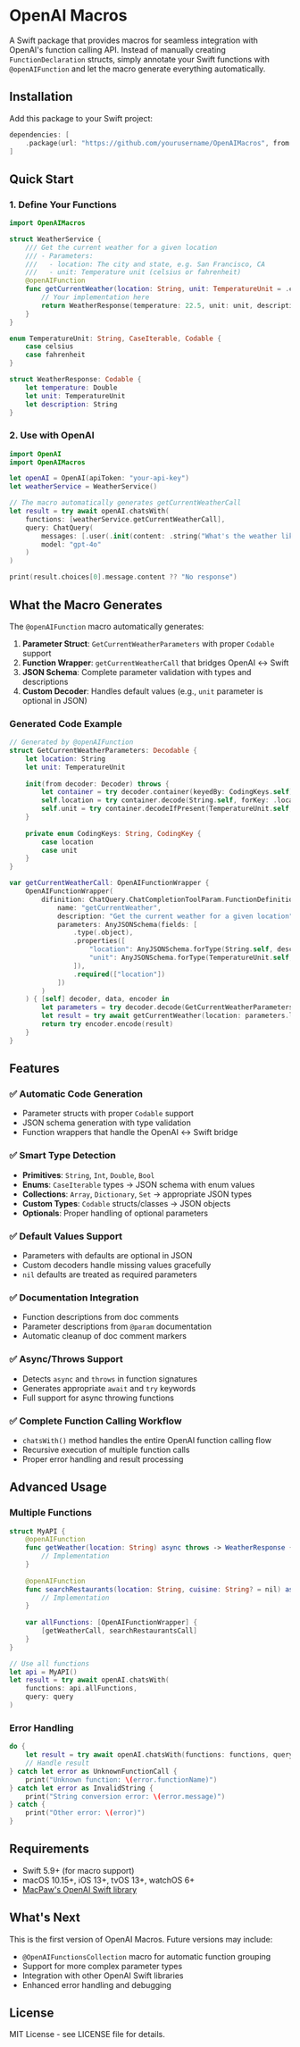 # OpenAI Macros

A Swift package that provides macros for seamless integration with OpenAI's function calling API. Instead of manually creating `FunctionDeclaration` structs, simply annotate your Swift functions with `@openAIFunction` and let the macro generate everything automatically.

## Installation

Add this package to your Swift project:

```swift
dependencies: [
    .package(url: "https://github.com/yourusername/OpenAIMacros", from: "1.0.0")
]
```

## Quick Start

### 1. Define Your Functions

```swift
import OpenAIMacros

struct WeatherService {
    /// Get the current weather for a given location
    /// - Parameters:
    ///   - location: The city and state, e.g. San Francisco, CA
    ///   - unit: Temperature unit (celsius or fahrenheit)
    @openAIFunction
    func getCurrentWeather(location: String, unit: TemperatureUnit = .celsius) async throws -> WeatherResponse {
        // Your implementation here
        return WeatherResponse(temperature: 22.5, unit: unit, description: "Sunny")
    }
}

enum TemperatureUnit: String, CaseIterable, Codable {
    case celsius
    case fahrenheit
}

struct WeatherResponse: Codable {
    let temperature: Double
    let unit: TemperatureUnit
    let description: String
}
```

### 2. Use with OpenAI

```swift
import OpenAI
import OpenAIMacros

let openAI = OpenAI(apiToken: "your-api-key")
let weatherService = WeatherService()

// The macro automatically generates getCurrentWeatherCall
let result = try await openAI.chatsWith(
    functions: [weatherService.getCurrentWeatherCall],
    query: ChatQuery(
        messages: [.user(.init(content: .string("What's the weather like in Boston?")))],
        model: "gpt-4o"
    )
)

print(result.choices[0].message.content ?? "No response")
```

## What the Macro Generates

The `@openAIFunction` macro automatically generates:

1. **Parameter Struct**: `GetCurrentWeatherParameters` with proper `Codable` support
2. **Function Wrapper**: `getCurrentWeatherCall` that bridges OpenAI ↔ Swift
3. **JSON Schema**: Complete parameter validation with types and descriptions
4. **Custom Decoder**: Handles default values (e.g., `unit` parameter is optional in JSON)

### Generated Code Example

```swift
// Generated by @openAIFunction
struct GetCurrentWeatherParameters: Decodable {
    let location: String
    let unit: TemperatureUnit
    
    init(from decoder: Decoder) throws {
        let container = try decoder.container(keyedBy: CodingKeys.self)
        self.location = try container.decode(String.self, forKey: .location)
        self.unit = try container.decodeIfPresent(TemperatureUnit.self, forKey: .unit) ?? .celsius
    }
    
    private enum CodingKeys: String, CodingKey {
        case location
        case unit
    }
}

var getCurrentWeatherCall: OpenAIFunctionWrapper {
    OpenAIFunctionWrapper(
        difinition: ChatQuery.ChatCompletionToolParam.FunctionDefinition(
            name: "getCurrentWeather",
            description: "Get the current weather for a given location",
            parameters: AnyJSONSchema(fields: [
                .type(.object),
                .properties([
                    "location": AnyJSONSchema.forType(String.self, description: "The city and state, e.g. San Francisco, CA"),
                    "unit": AnyJSONSchema.forType(TemperatureUnit.self, description: "Temperature unit (celsius or fahrenheit)")
                ]),
                .required(["location"])
            ])
        )
    ) { [self] decoder, data, encoder in
        let parameters = try decoder.decode(GetCurrentWeatherParameters.self, from: data)
        let result = try await getCurrentWeather(location: parameters.location, unit: parameters.unit)
        return try encoder.encode(result)
    }
}
```

## Features

### ✅ **Automatic Code Generation**
- Parameter structs with proper `Codable` support
- JSON schema generation with type validation
- Function wrappers that handle the OpenAI ↔ Swift bridge

### ✅ **Smart Type Detection**
- **Primitives**: `String`, `Int`, `Double`, `Bool`
- **Enums**: `CaseIterable` types → JSON schema with enum values
- **Collections**: `Array`, `Dictionary`, `Set` → appropriate JSON types
- **Custom Types**: `Codable` structs/classes → JSON objects
- **Optionals**: Proper handling of optional parameters

### ✅ **Default Values Support**
- Parameters with defaults are optional in JSON
- Custom decoders handle missing values gracefully
- `nil` defaults are treated as required parameters

### ✅ **Documentation Integration**
- Function descriptions from doc comments
- Parameter descriptions from `@param` documentation
- Automatic cleanup of doc comment markers

### ✅ **Async/Throws Support**
- Detects `async` and `throws` in function signatures
- Generates appropriate `await` and `try` keywords
- Full support for async throwing functions

### ✅ **Complete Function Calling Workflow**
- `chatsWith()` method handles the entire OpenAI function calling flow
- Recursive execution of multiple function calls
- Proper error handling and result processing

## Advanced Usage

### Multiple Functions

```swift
struct MyAPI {
    @openAIFunction
    func getWeather(location: String) async throws -> WeatherResponse {
        // Implementation
    }
    
    @openAIFunction
    func searchRestaurants(location: String, cuisine: String? = nil) async throws -> [Restaurant] {
        // Implementation
    }
    
    var allFunctions: [OpenAIFunctionWrapper] {
        [getWeatherCall, searchRestaurantsCall]
    }
}

// Use all functions
let api = MyAPI()
let result = try await openAI.chatsWith(
    functions: api.allFunctions,
    query: query
)
```

### Error Handling

```swift
do {
    let result = try await openAI.chatsWith(functions: functions, query: query)
    // Handle result
} catch let error as UnknownFunctionCall {
    print("Unknown function: \(error.functionName)")
} catch let error as InvalidString {
    print("String conversion error: \(error.message)")
} catch {
    print("Other error: \(error)")
}
```

## Requirements

- Swift 5.9+ (for macro support)
- macOS 10.15+, iOS 13+, tvOS 13+, watchOS 6+
- [MacPaw's OpenAI Swift library](https://github.com/MacPaw/OpenAI)

## What's Next

This is the first version of OpenAI Macros. Future versions may include:
- `@OpenAIFunctionsCollection` macro for automatic function grouping
- Support for more complex parameter types
- Integration with other OpenAI Swift libraries
- Enhanced error handling and debugging

## License

MIT License - see LICENSE file for details.
